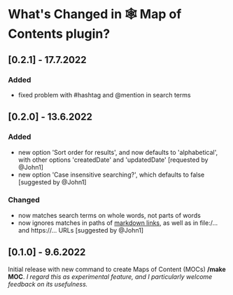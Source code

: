 # What's Changed in 🕸 Map of Contents plugin?

## [0.2.1] - 17.7.2022
### Added
- fixed problem with #hashtag and @mention in search terms

## [0.2.0] - 13.6.2022
### Added
- new option 'Sort order for results', and now defaults to 'alphabetical', with other options 'createdDate' and 'updatedDate' [requested by @John1]
- new option 'Case insensitive searching?', which defaults to false [suggested by @John1]

### Changed
- now matches search terms on whole words, not parts of words
- now ignores matches in paths of [markdown links](path), as well as in file:/... and https://... URLs [suggested by @John1]

## [0.1.0] - 9.6.2022
Initial release with new command to create Maps of Content (MOCs) **/make MOC**. _I regard this as experimental feature, and I particularly welcome feedback on its usefulness._
